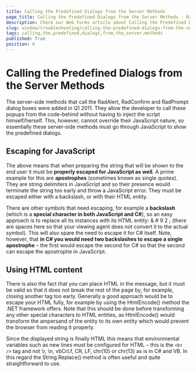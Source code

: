 ```yaml
---
title: Calling the Predefined Dialogs from the Server Methods
page_title: Calling the Predefined Dialogs from the Server Methods - RadWindow
description: Check our Web Forms article about Calling the Predefined Dialogs from the Server Methods.
slug: window/troubleshooting/calling-the-predefined-dialogs-from-the-server-methods
tags: calling,the,predefined,dialogs,from,the,server,methods
published: True
position: 6
---
```


# Calling the Predefined Dialogs from the Server Methods



The server-side methods that call the RadAlert, RadConfirm and RadPrompt dialog boxes were added in Q1 2011. They allow the developer to call these popups from the code-behind without having to inject the script himself/herself. This, however, cannot override their JavaScript nature, so essentially these server-side methods must go through JavaScript to show the predefined dialogs.

## Escaping for JavaScript

The above means that when preparing the string that will be shown to the end user it must be **properly escaped for JavaScript as well**. A prime example for this are **apostrophes** (sometimes known as single quotes). They are string delimiters in JavaScript and so their presence would terminate the string too early and throw a JavaScript error. They must be escaped either with a backslash, or with their HTML entity.

There are other symbols that need escaping, for example a **backslash** (which is a **special character in both JavaScript and C#**), so an easy approach is to replace all its instances with its HTML entity: & # 9 2 ; (there are spaces here so that your	viewing agent does not convert it to the actual symbol). This will also spare the need to escape it for C# itself.	Note, however, that **in C# you would need two backslashes to escape a single apostrophe** – the first would escape the second for C# so that the second can escape the apostrophe in JavaScript.

## Using HTML content

There is also the fact that you can place HTML in the message, but it must be valid so that it does not break the rest of the page by, for example, closing another tag too early. Generally a good approach would be to escape your HTML fully, for example by using the HtmlEncode() method the .NET framework offers. Note that this should be done before transforming any other special characters to HTML entities, as HtmlEncode() would transform the ampersand of the entity to its own entity which would prevent the browser from reading it properly.

Since the displayed string is finally HTML this means that environmental variables such as new lines must be configured for HTML – this is the `<br />` tag and not \r, \n, vbCrLf, CR, LF, chr(10) or chr(13) as is in C# and VB. In this regard the String.Replace() method is often useful and quite straightforward to use.
